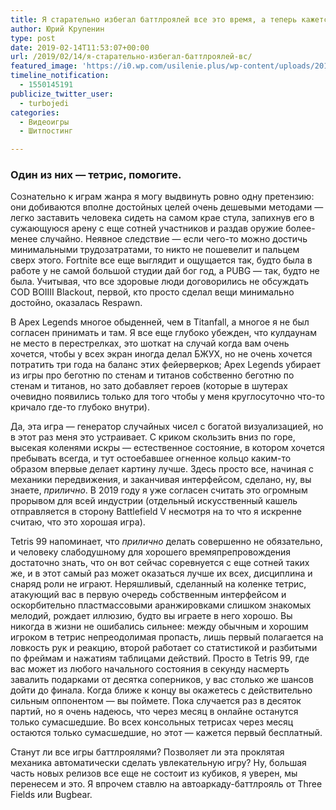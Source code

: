 ```yaml
---
title: Я старательно избегал баттлроялей все это время, а теперь кажется крепко подсел сразу на два.
author: Юрий Крупенин
type: post
date: 2019-02-14T11:53:07+00:00
url: /2019/02/14/я-старательно-избегал-баттлроялей-вс/
featured_image: 'https://i0.wp.com/usilenie.plus/wp-content/uploads/2019/02/tetris99-e1553433960346.png?resize=426%2C426&ssl=1'
timeline_notification:
  - 1550145191
publicize_twitter_user:
  - turbojedi
categories:
  - Видеоигры
  - Шитпостинг

---
```

### Один из них &#8212; тетрис, помогите.

Сознательно к играм жанра я могу выдвинуть ровно одну претензию: они добиваются вполне достойных целей очень дешевыми методами &#8212; легко заставить человека сидеть на самом крае стула, запихнув его в сужающуюся арену с еще сотней участников и раздав оружие более-менее случайно. Неявное следствие &#8212; если чего-то можно достичь минимальными трудозатратами, то никто не пошевелит и пальцем сверх этого. Fortnite все еще выглядит и ощущается так, будто была в работе у не самой большой студии дай бог год, а PUBG &#8212; так, будто не была. Учитывая, что все здоровые люди договорились не обсуждать COD BOIIII Blackout, первой, кто просто сделал вещи минимально достойно, оказалась Respawn.

В Apex Legends многое обыденней, чем в Titanfall, а многое я не был согласен принимать и там. Я все еще глубоко убежден, что кулдаунам не место в перестрелках, это шоткат на случай когда вам очень хочется, чтобы у всех экран иногда делал БЖУХ, но не очень хочется потратить три года на баланс этих фейерверков; Apex Legends убирает из игры про беготню по стенам и титанов собственно беготню по стенам и титанов, но зато добавляет героев (которые в шутерах очевидно появились только для того чтобы у меня круглосуточно что-то кричало где-то глубоко внутри).

Да, эта игра &#8212; генератор случайных чисел с богатой визуализацией, но в этот раз меня это устраивает. С криком скользить вниз по горе, высекая коленями искры &#8212; естественное состояние, в котором хочется пребывать всегда, и тут остоебавшее огненное кольцо каким-то образом впервые делает картину лучше. Здесь просто все, начиная с механики передвижения, и заканчивая интерфейсом, сделано, ну, вы знаете, _прилично_. В 2019 году я уже согласен считать это огромным прорывом для всей индустрии (отдельный искусственный кашель отправляется в сторону Battlefield V несмотря на то что я искренне считаю, что это хорошая игра).





Tetris 99 напоминает, что _прилично_ делать совершенно не обязательно, и человеку слабодушному для хорошего времяпрепровождения достаточно знать, что он вот сейчас соревнуется с еще сотней таких же, и в этот самый раз может оказаться лучше их всех, дисциплина и снаряд роли не играют. Неряшливый, сделанный на коленке тетрис, атакующий вас в первую очередь собственным интерфейсом и оскорбительно пластмассовыми аранжировками слишком знакомых мелодий, рождает иллюзию, будто вы играете в него хорошо. Вы никогда в жизни не ошибались сильнее: между обычным и хорошим игроком в тетрис непреодолимая пропасть, лишь первый полагается на ловкость рук и реакцию, второй работает со статистикой и разбитыми по фреймам и нажатиям таблицами действий. Просто в Tetris 99, где вас может из любого начального состояния в секунду насмерть завалить подарками от десятка соперников, у вас столько же шансов дойти до финала. Когда ближе к концу вы окажетесь с действительно сильным оппонентом &#8212; вы поймете. Пока случается раз в десяток партий, но я очень надеюсь, что через месяц в онлайне останутся только сумасшедшие. Во всех консольных тетрисах через месяц остаются только сумасшедшие, но этот &#8212; кажется первый бесплатный.  






Станут ли все игры баттлроялями? Позволяет ли эта проклятая механика автоматически сделать увлекательную игру? Ну, большая часть новых релизов все еще не состоит из кубиков, я уверен, мы перенесем и это. Я впрочем ставлю на автоаркаду-баттлрояль от Three Fields или Bugbear.